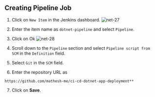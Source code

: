## Creating Pipeline Job

1. Click on `New Item` in the Jenkins dashboard.
![net-27](https://github.com/mathesh-me/ci-cd-dotnet-app-deployment/assets/144098846/83a2cbeb-ad22-4dd2-af68-423634f9c2f6)

2. Enter the item name as `dotnet-pipeline` and select `Pipeline`.
3. Click on Ok
![net-28](https://github.com/mathesh-me/ci-cd-dotnet-app-deployment/assets/144098846/e7a0dea5-8cb6-4293-a7e1-9f44dab143fe)

4. Scroll down to the `Pipeline` section and select `Pipeline script from SCM` in the `Definition` field.
5. Select `Git` in the `SCM` field.
6. Enter the repository URL as 
```
https://github.com/mathesh-me/ci-cd-dotnet-app-deployment**
```
7. Click on **Save**.
